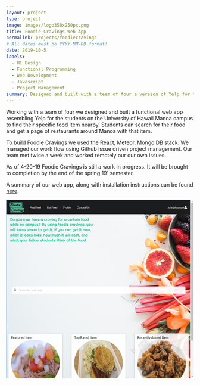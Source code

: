 ```yaml
---
layout: project
type: project
image: images/logo350x250px.png
title: Foodie Cravings Web App
permalink: projects/foodiecravings
# All dates must be YYYY-MM-DD format!
date: 2019-10-5
labels:
  - UI Design
  - Functional Programming
  - Web Development
  - Javascript
  - Project Management 
summary: Designed and built with a team of four a version of Yelp for the students at the University of Hawaii Manoa Campus.
---
```


Working with a team of four we designed and built a functional web app resembling Yelp for the students on the University of Hawaii Manoa campus to find their specific food item nearby. Students can search for their food and get a page of restaurants around Manoa with that item.

To build Foodie Cravings we used the React, Meteor, Mongo DB stack. We managed our work flow using Github issue driven project management. Our team met twice a week and worked remotely our our own issues. 

As of 4-20-19 Foodie Cravings is still a work in progress. It will be brought to completion by the end of the spring 19' semester.

A summary of our web app, along with installation instructions can be found [here](https://github.com/foodiecravings/foodiecravings.github.io/blob/master/index.md).

<div class="ui small rounded images">
  <img class="ui image" src="/images/landing.png">
</div>
